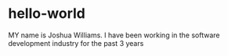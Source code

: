 # hello-world
MY name is Joshua Williams. I have been working in the software development industry for the past 3 years
